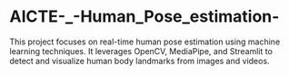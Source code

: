 # AICTE-_-Human_Pose_estimation-
This project focuses on real-time human pose estimation using machine learning techniques. It leverages OpenCV, MediaPipe, and Streamlit to detect and visualize human body landmarks from images and videos.
